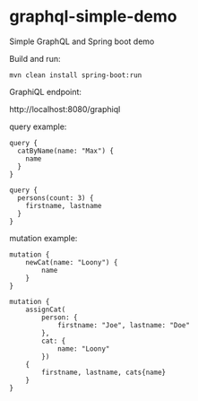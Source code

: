 # graphql-simple-demo
Simple GraphQL and Spring boot demo

Build and run:
```
mvn clean install spring-boot:run
```
GraphiQL endpoint:

http://localhost:8080/graphiql


query example:
```
query {
  catByName(name: "Max") {
    name
  }
}

query {
  persons(count: 3) {
    firstname, lastname
  }
}
```

mutation example:
```
mutation {
    newCat(name: "Loony") {
        name
    }
}

mutation {
    assignCat(
        person: {
            firstname: "Joe", lastname: "Doe"
        }, 
        cat: {
            name: "Loony"
        }) 
    {
        firstname, lastname, cats{name}
    }
}
```